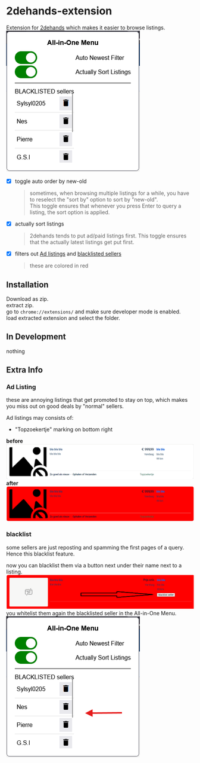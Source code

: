 # 2dehands-extension
Extension for [2dehands](www.2dehands.be) which makes it easier to browse listings.  
![](./assets/images/2dehands-extension-menu.png)


- [x] toggle auto order by new-old
    > sometimes, when browsing multiple listings for a while, you have to reselect the "sort by" option to sort by "new-old".  
    > This toggle ensures that whenever you press Enter to query a listing, the sort option is applied.
- [x] actually sort listings
    > 2dehands tends to put ad/paid listings first. This toggle ensures that the actually latest listings get put first.
- [x] filters out [Ad listings](#Ad-listing) and [blacklisted sellers](#blacklist)
    > these are colored in red


## Installation
Download as zip.  
extract zip.  
go to `chrome://extensions/` and make sure developer mode is enabled.  
load extracted extension and select the folder.

## In Development
nothing

## Extra Info
### Ad Listing
these are annoying listings that get promoted to stay on top, which makes you miss out on good deals by "normal" sellers.

Ad listings may consists of:
- "Topzoekertje" marking on bottom right

**before**
![](./assets/images/beforeAdExample.png)
**after**
![](./assets/images/afterAdExample.png)

### blacklist
some sellers are just reposting and spamming the first pages of a query. Hence this blacklist feature.

now you can blacklist them via a button next under their name next to a listing.  
![](./assets/images/blacklistSellerBtnExample.png)
you whitelist them again the blacklisted seller in the All-in-One Menu.  
![](./assets/images/blacklistedListMenuExample.png)

